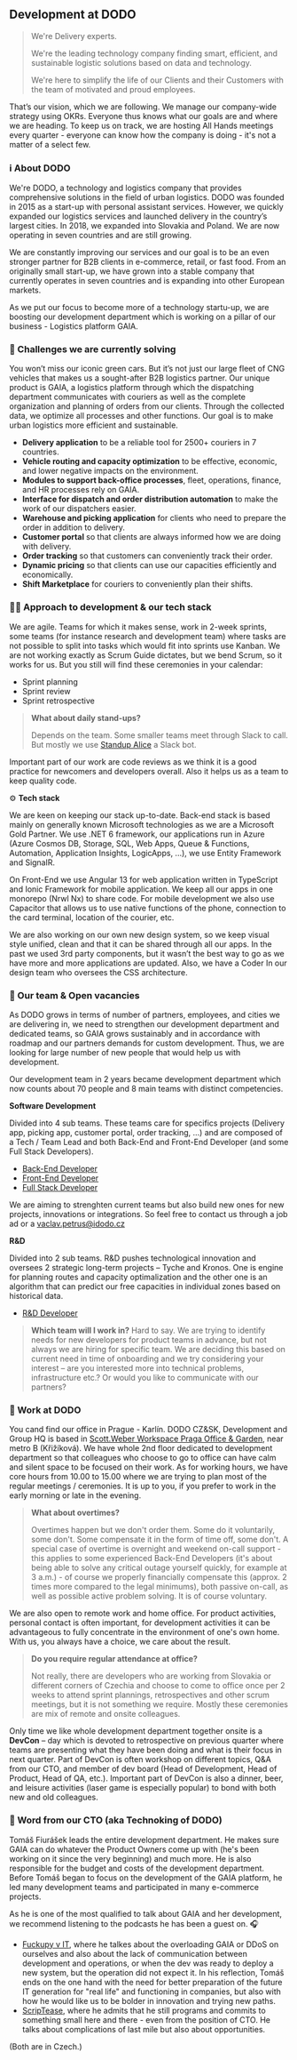 ## Development at DODO 

> We're Delivery experts.
> 
> We're the leading technology company finding smart, efficient, and sustainable logistic solutions based on data and technology.
> 
> We're here to simplify the life of our Clients and their Customers with the team of motivated and proud employees.

That’s our vision, which we are following. We manage our company-wide strategy using OKRs. Everyone thus knows what our goals are and where we are heading. To keep us on track, we are hosting All Hands meetings every quarter - everyone can know how the company is doing - it's not a matter of a select few.

### ℹ️ About DODO

We're DODO, a technology and logistics company that provides comprehensive solutions in the field of urban logistics. DODO was founded in 2015 as a start-up with personal assistant services. However, we quickly expanded our logistics services and launched delivery in the country’s largest cities. In 2018, we expanded into Slovakia and Poland. We are now operating in seven countries and are still growing.

We are constantly improving our services and our goal is to be an even stronger partner for B2B clients in e-commerce, retail, or fast food. From an originally small start-up, we have grown into a stable company that currently operates in seven countries and is expanding into other European markets.

As we put our focus to become more of a technology startu-up, we are boosting our development department which is working on a pillar of our business - Logistics platform GAIA.

### 🚀 Challenges we are currently solving

You won’t miss our iconic green cars. But it’s not just our large fleet of CNG vehicles that makes us a sought-after B2B logistics partner. Our unique product is GAIA, a logistics platform through which the dispatching department communicates with couriers as well as the complete organization and planning of orders from our clients. Through the collected data, we optimize all processes and other functions. Our goal is to make urban logistics more efficient and sustainable.

- **Delivery application** to be a reliable tool for 2500+ couriers in 7 countries.
- **Vehicle routing and capacity optimization** to be effective, economic, and lower negative impacts on the environment.
- **Modules to support back-office processes**, fleet, operations, finance, and HR processes rely on GAIA.
- **Interface for dispatch and order distribution automation** to make the work of our dispatchers easier.
- **Warehouse and picking application** for clients who need to prepare the order in addition to delivery.
- **Customer portal** so that clients are always informed how we are doing with delivery.
- **Order tracking** so that customers can conveniently track their order.
- **Dynamic pricing** so that clients can use our capacities efficiently and economically.
- **Shift Marketplace** for couriers to conveniently plan their shifts.

### 👨‍💻 Approach to development & our tech stack

We are agile. Teams for which it makes sense, work in 2-week sprints, some teams (for instance research and development team) where tasks are not possible to split into tasks which would fit into sprints use Kanban. We are not working exactly as Scrum Guide dictates, but we bend Scrum, so it works for us. But you still will find these ceremonies in your calendar:
- Sprint planning
- Sprint review
- Sprint retrospective

> **What about daily stand-ups?**
> 
> Depends on the team. Some smaller teams meet through Slack to call. But mostly we use [Standup Alice](https://standupalice.com/) a Slack bot.

Important part of our work are code reviews as we think it is a good practice for newcomers and developers overall. Also it helps us as a team to keep quality code.

⚙️ **Tech stack**

We are keen on keeping our stack up-to-date. Back-end stack is based mainly on generally known Microsoft technologies as we are a Microsoft Gold Partner. We use .NET 6 framework, our applications run in Azure (Azure Cosmos DB, Storage, SQL, Web Apps, Queue & Functions, Automation, Application Insights, LogicApps, ...), we use Entity Framework and SignalR.

On Front-End we use Angular 13 for web application written in TypeScript and Ionic Framework for mobile application. We keep all our apps in one monorepo (Nrwl Nx) to share code. For mobile development we also use Capacitor that allows us to use native functions of the phone, connection to the card terminal, location of the courier, etc.

We are also working on our own new design system, so we keep visual style unified, clean and that it can be shared through all our apps. In the past we used 3rd party components, but it wasn’t the best way to go as we have more and more applications are updated. Also, we have a Coder In our design team who oversees the CSS architecture.

### 🤝 Our team & Open vacancies

As DODO grows in terms of number of partners, employees, and cities we are delivering in, we need to strengthen our development department and dedicated teams, so GAIA grows sustainably and in accordance with roadmap and our partners demands for custom development. Thus, we are looking for large number of new people that would help us with development.

Our development team in 2 years became development department which now counts about 70 people and 8 main teams with distinct competencies.

**Software Development**

Divided into 4 sub teams. These teams care for specifics projects (Delivery app, picking app, customer portal, order tracking, …) and are composed of a Tech / Team Lead and both Back-End and Front-End Developer (and some Full Stack Developers).
-	[Back-End Developer](https://www.pracujvdodo.cz/volne-pozice/?r=detail&id=1559198109)
-	[Front-End Developer](https://www.pracujvdodo.cz/volne-pozice/?r=detail&id=1569032291)
-	[Full Stack Developer](https://www.pracujvdodo.cz/volne-pozice/?r=detail&id=1593475985)

We are aiming to strenghten current teams but also build new ones for new projects, innovations or integrations. So feel free to contact us through a job ad or a [vaclav.petrus@idodo.cz](mailto:vaclav.petrus@idodo.cz)

**R&D**

Divided into 2 sub teams. R&D pushes technological innovation and oversees 2 strategic long-term projects – Tyche and Kronos. One is engine for planning routes and capacity optimalization and the other one is an algorithm that can predict our free capacities in individual zones based on historical data.
-	[R&D Developer](https://www.pracujvdodo.cz/volne-pozice/?r=detail&id=1580368369)

> **Which team will I work in?**
> Hard to say. We are trying to identify needs for new developers for product teams in advance, but not always we are hiring for specific team. We are deciding this based on current need in time of onboarding and we try considering your interest – are you interested more into technical problems, infrastructure etc.? Or would you like to communicate with our partners?

### 💼 Work at DODO

You cand find our office in Prague - Karlín. DODO CZ&SK, Development and Group HQ is based in [Scott.Weber Workspace Praga Office & Garden](https://scottweber.cz/location/praga-office-garden/), near metro B (Křižíková). We have whole 2nd floor dedicated to development department so that colleagues who choose to go to office can have calm and silent space to be focused on their work.
As for working hours, we have core hours from 10.00 to 15.00 where we are trying to plan most of the regular meetings / ceremonies. It is up to you, if you prefer to work in the early morning or late in the evening.

> **What about overtimes?**
> 
> Overtimes happen but we don't order them. Some do it voluntarily, some don't. Some compensate it in the form of time off, some don't.
> A special case of overtime is overnight and weekend on-call support - this applies to some experienced Back-End Developers (it's about being able to solve any critical outage yourself quickly, for example at 3 a.m.) - of course we properly financially compensate this (approx. 2 times more compared to the legal minimums), both passive on-call, as well as possible active problem solving. It is of course voluntary.

We are also open to remote work and home office. For product activities, personal contact is often important, for development activities it can be advantageous to fully concentrate in the environment of one's own home. With us, you always have a choice, we care about the result.

> **Do you require regular attendance at office?**
> 
> Not really, there are developers who are working from Slovakia or different corners of Czechia and choose to come to office once per 2 weeks to attend sprint plannings, retrospectives and other scrum meetings, but it is not something we require. Mostly these ceremonies are mix of remote and onsite colleagues.

Only time we like whole development department together onsite is a **DevCon** – day which is devoted to retrospective on previous quarter where teams are presenting what they have been doing and what is their focus in next quarter. Part of DevCon is often workshop on different topics, Q&A from our CTO, and member of dev board (Head of Development, Head of Product, Head of QA, etc.). Important part of DevCon is also a dinner, beer, and leisure activities (laser game is especially popular) to bond with both new and old colleagues.

### 👑 Word from our CTO (aka Technoking of DODO)
Tomáš Fiurášek leads the entire development department. He makes sure GAIA can do whatever the Product Owners come up with (he's been working on it since the very beginning) and much more. He is also responsible for the budget and costs of the development department. Before Tomáš began to focus on the development of the GAIA platform, he led many development teams and participated in many e-commerce projects.

As he is one of the most qualified to talk about GAIA and her development, we recommend listening to the podcasts he has been a guest on. 🎧

- [Fuckupy v IT](https://open.spotify.com/episode/5zAyjg4PX9ICoJflkQ6uaC?si=7p4sMxnATae2AFuTCIF_og), where he talkes about the overloading GAIA or DDoS on ourselves and also about the lack of communication between development and operations, or when the dev was ready to deploy a new system, but the operation did not expect it. In his reflection, Tomáš ends on the one hand with the need for better preparation of the future IT generation for "real life" and functioning in companies, but also with how he would like us to be bolder in innovation and trying new paths.
- [ScripTease](https://open.spotify.com/episode/653nvD34xrJulpGvqixQfM?si=e_onKgbBRtaw3H4EffBQVg), where he admits that he still programs and commits to something small here and there - even from the position of CTO. He talks about complications of last mile but also about opportunities.

(Both are in Czech.)
